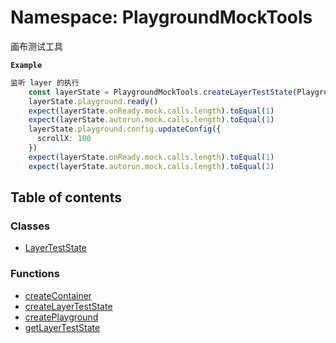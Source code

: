 # Namespace: PlaygroundMockTools

画布测试工具

**`Example`**

```ts
监听 layer 的执行
    const layerState = PlaygroundMockTools.createLayerTestState(PlaygroundLayer)
    layerState.playground.ready()
    expect(layerState.onReady.mock.calls.length).toEqual(1)
    expect(layerState.autorun.mock.calls.length).toEqual(1)
    layerState.playground.config.updateConfig({
      scrollX: 100
    })
    expect(layerState.onReady.mock.calls.length).toEqual(1)
    expect(layerState.autorun.mock.calls.length).toEqual(2)
```

## Table of contents

### Classes

* [LayerTestState](/en/auto-docs/free-layout-editor/classes/PlaygroundMockTools.LayerTestState.md)

### Functions

* [createContainer](/en/auto-docs/free-layout-editor/functions/PlaygroundMockTools.createContainer.md)
* [createLayerTestState](/en/auto-docs/free-layout-editor/functions/PlaygroundMockTools.createLayerTestState.md)
* [createPlayground](/en/auto-docs/free-layout-editor/functions/PlaygroundMockTools.createPlayground.md)
* [getLayerTestState](/en/auto-docs/free-layout-editor/functions/PlaygroundMockTools.getLayerTestState.md)

